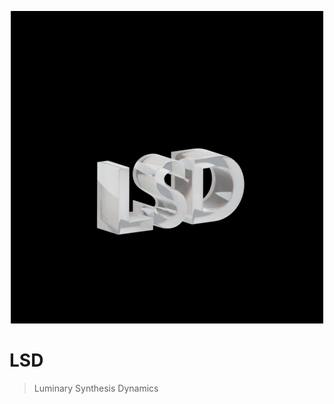 <p align="center">
  <img src="./branding/readme-cover.gif"/>
</p>

# LSD

> Luminary Synthesis Dynamics
